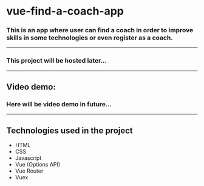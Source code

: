 # vue-find-a-coach-app

### This is an app where user can find a coach in order to improve skills in some technologies or even register as a coach.

---

### This project will be hosted later...

---

## Video demo:

### Here will be video demo in future...

---

## Technologies used in the project

- HTML
- CSS
- Javascript
- Vue (Options API)
- Vue Router
- Vuex
